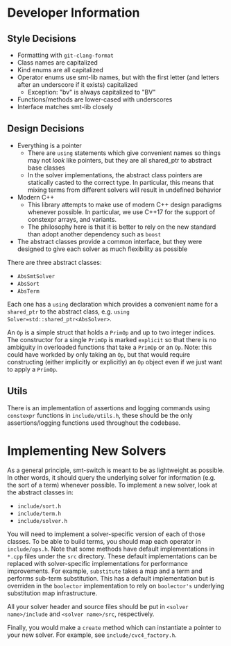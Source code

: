 # Developer Information

## Style Decisions

* Formatting with `git-clang-format`
* Class names are capitalized
* Kind enums are all capitalized
* Operator enums use smt-lib names, but with the first letter (and letters after an underscore if it exists) capitalized
  * Exception: "bv" is always capitalized to "BV"
* Functions/methods are lower-cased with underscores
* Interface matches smt-lib closely

## Design Decisions

* Everything is a pointer
  * There are `using` statements which give convenient names so things may not *look* like pointers, but they are all shared_ptr to abstract base classes
  * In the solver implementations, the abstract class pointers are statically casted to the correct type. In particular, this means that mixing terms from different solvers will result in undefined behavior
* Modern C++
  * This library attempts to make use of modern C++ design paradigms whenever possible. In particular, we use C++17 for the support of constexpr arrays, and variants. 
  * The philosophy here is that it is better to rely on the new standard than adopt another dependency such as `boost`
* The abstract classes provide a common interface, but they were designed to give each solver as much flexibility as possible

There are three abstract classes:
* `AbsSmtSolver`
* `AbsSort`
* `AbsTerm`

Each one has a `using` declaration which provides a convenient name for a `shared_ptr` to the abstract class, e.g. `using Solver=std::shared_ptr<AbsSolver>`.


An `Op` is a simple struct that holds a `PrimOp` and up to two integer indices. The constructor for a single `PrimOp` is marked `explicit` so that there is no ambiguity in overloaded functions that take a `PrimOp` or an `Op`. Note: this could have workded by only taking an `Op`, but that would require constructing (either implicitly or explicitly) an `Op` object even if we just want to apply a `PrimOp`.

## Utils

There is an implementation of assertions and logging commands using `constexpr` functions in `include/utils.h`, these should be the only assertions/logging functions used throughout the codebase.


# Implementing New Solvers
As a general principle, smt-switch is meant to be as lightweight as possible. In other words, it should query the underlying solver for information (e.g. the sort of a term) whenever possible. To implement a new solver, look at the abstract classes in:
* `include/sort.h`
* `include/term.h`
* `include/solver.h`

You will need to implement a solver-specific version of each of those classes. To be able to build terms, you should map each operator in `include/ops.h`. Note that some methods have default implementations in `*.cpp` files under the `src` directory. These default implementations can be replaced with solver-specific implementations for performance improvements. For example, `substitute` takes a map and a term and performs sub-term substitution. This has a default implementation but is overriden in the `boolector` implementation to rely on `boolector's` underlying substitution map infrastructure.

All your solver header and source files should be put in `<solver name>/include` and `<solver name>/src`, respectively.

Finally, you would make a `create` method which can instantiate a pointer to your new solver. For example, see `include/cvc4_factory.h`.
